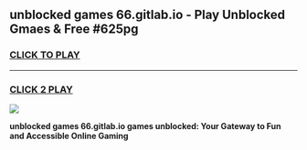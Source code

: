 
## unblocked games 66.gitlab.io - Play Unblocked Gmaes & Free #625pg
<h3>
<a href="https://premium.freeplayer.one?title=unblocked_games_66.gitlab.io&ref=03M">CLICK TO PLAY</a></h3>
<hr>

<h3>
<a href="https://premium.freeplayer.one?title=unblocked_games_66.gitlab.io&ref=03M">CLICK 2 PLAY</a>
  
</h3>

<a href="https://premium.freeplayer.one?title=unblocked_games_66.gitlab.io&ref=03M"><img src="https://clearcache.store/games.png"></a>


**unblocked games 66.gitlab.io games unblocked: Your Gateway to Fun and Accessible Online Gaming**
